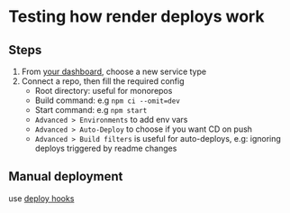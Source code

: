 # Testing how render deploys work

## Steps

1. From [your dashboard](https://dashboard.render.com/), choose a new service type
2. Connect a repo, then fill the required config
   - Root directory: useful for monorepos
   - Build command: e.g `npm ci --omit=dev`
   - Start command: e.g `npm start`
   - `Advanced > Environments` to add env vars
   - `Advanced > Auto-Deploy` to choose if you want CD on push
   - `Advanced > Build filters` is useful for auto-deploys, e.g: ignoring deploys triggered by readme changes

## Manual deployment

use [deploy hooks](https://render.com/docs/deploy-hooks)
